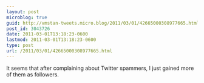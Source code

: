 ```yaml
---
layout: post
microblog: true
guid: http://vmstan-tweets.micro.blog/2011/03/01/42665000308977665.html
post_id: 3043726
date: 2011-03-01T13:18:23-0600
lastmod: 2011-03-01T13:18:23-0600
type: post
url: /2011/03/01/42665000308977665.html
---
```

It seems that after complaining about Twitter spammers, I just gained more of them as followers.
